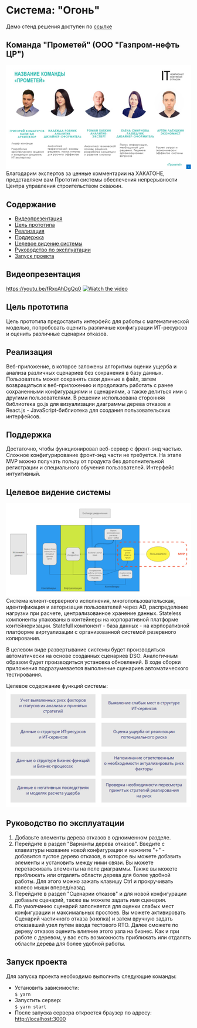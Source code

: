 # Система: "Огонь"
Демо стенд решения доступен по [ссылке](https://it-championship-oil-industry-public.vercel.app/)
## Команда "Прометей" (ООО "Газпром-нефть ЦР")
![Команда "Прометей"](./docs/team.jpg)  
Благодарим экспертов за ценные комментарии на ХАКАТОНЕ, представляем вам Прототип системы обеспечения непрерывности Центра управления строительством скважин.

## Содержание
- [Видеопрезентация](#1)  
- [Цель прототипа](#2)  
- [Реализация](#3)  
- [Поддержка](#4)  
- [Целевое видение системы](#5)  
- [Руководство по эксплуатации](#6)  
- [Запуск проекта](#7)  

<a name="1"></a>
## Видеопрезентация
https://youtu.be/fRxoAhDgQq0
[![Watch the video](https://img.youtube.com/vi/fRxoAhDgQq0/maxresdefault.jpg)](https://youtu.be/fRxoAhDgQq0)

<a name="2"></a>
## Цель прототипа
Цель прототипа предоставить интерфейс для работы с математической моделью, попробовать оценить различные конфигурации ИТ-ресурсов и оценить различные сценарии отказов.

<a name="3"></a>
## Реализация
Веб-приложение, в которое заложены алгоритмы оценки ущерба и анализа различных сценариев без сохранения в базу данных. Пользователь может сохранять свои данные в файл, затем возвращаться к веб-приложению и продолжать работать с ранее сохраненными конфигурациями и сценариями, а также делиться ими с другими пользователями. В решении использована сторонняя библиотека go.js для визуализации диаграммы дерева отказов и React.js - JavaScript-библиотека для создания пользовательских интерфейсов.

<a name="4"></a>
## Поддержка
Достаточно, чтобы функционировал веб-сервер с фронт-энд частью. Сложное конфигурирование фронт-энд части не требуется. На этапе MVP можно получать пользу от продукта без дополнительной регистрации и специального обучения пользователей. Интерфейс интуитивный.

<a name="5"></a>
## Целевое видение системы
![Целевое видение системы](./docs/architecture.jpg)
Cистема клиент-серверного исполнения, многопользовательская, идентификация и авторизация пользователей через AD, распределение нагрузки при расчете, централизованное хранение данных. Stateless компоненты упакованы в контейнеры на корпоративной платформе контейнеризации. Statefull компонент - база данных - на корпоративной платформе виртуализации с организованной системой резервного копирования.

В целевом виде развертывание системы будет производиться автоматически на основе созданных сценариев DSO. Аналогичным образом будет производиться установка обновлений. В ходе сборки приложения подразумевается выполнение сценариев автоматического тестирования.

Целевое содержание функций системы:
![Целевое содержание функций системы](./docs/functional-model.png)

<a name="6"></a>
## Руководство по эксплуатации
1. Добавьте  элементы дерева отказов в одноименном разделе.
2. Перейдите в раздел "Варианты дерева отказов". Введите с клавиатуры название новой конфигурации и нажмите "+" - добавится пустое дерево отказов, в которое вы можете добавить элементы и установить между ними связи. Вы можете перетаскивать элементы на поле диаграммы. Также вы можете приближать или отдалять области дерева для более удобной работы. Для этого можно зажать клавишу Ctrl и прокручивать колесо мыши вперед/назад.
3. Перейдите в раздел "Сценарии отказов" и для новой конфигурации добавьте сценарий, также вы можете задать имя сценария.
4. По умолчанию сценарий заполняется для оценки слабых мест конфигурации и максимальных простоев. Вы можете активировать Сценарий частичного отказа (кнопка) и затем вручную задать отказавший узел путем ввода тестового RTO. Далее сможете по дереву отказов оценить влияние этого узла на бизнес. Как и при работе с деревом, у вас есть возможность приближать или отдалять области дерева для более удобной работы.

<a name="7"></a>
## Запуск проекта
Для запуска проекта необходимо выполнить следующие команды:

-  Установить зависимости:  
`$ yarn`
- Запустить сервер:  
`$ yarn start`
- После запуска сервера откроется браузер по адресу:  
[http://localhost:3000](http://localhost:3000)
